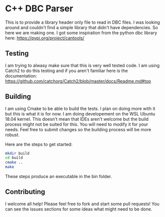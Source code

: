 # C++ DBC Parser

This is to provide a library header only file to read in DBC files. I was looking around and couldn't
find a simple library that didn't have dependencies. So here we are making one. I got some inspiration
from the python dbc library here: https://pypi.org/project/cantools/

## Testing

I am trying to alwasy make sure that this is very well tested code. I am using Catch2 to do this
testing and if you aren't familiar here is the documentation: https://github.com/catchorg/Catch2/blob/master/docs/Readme.md#top

## Building

I am using Cmake to be able to build the tests. I plan on doing more with it but this is what it
is for now. I am doing developement on the WSL Ubuntu 18.04 kernel. This doesn't mean that IDEs aren't
welcome but the build process might not be suited for this. You will need to modify it for your
needs. Feel free to submit changes so the building process will be more robust.

Here are the steps to get started:
```bash
mkdir build
cd build
cmake ..
make
```

These steps produce an executable in the bin folder.

## Contributing

I welcome all help! Please feel free to fork and start some pull requests!
You can see the issues sections for some ideas what might need to be done.